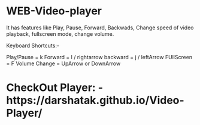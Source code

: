 # WEB-Video-player
It has features like Play, Pause, Forward, Backwads, Change speed of video playback, fullscreen mode, change volume.


Keyboard Shortcuts:-

Play/Pause = k
Forward = l / rightarrow
backward = j / leftArrow
FUllScreen = F
Volume Change = UpArrow or DownArrow


<h1> CheckOut Player: - https://darshatak.github.io/Video-Player/</h1>

